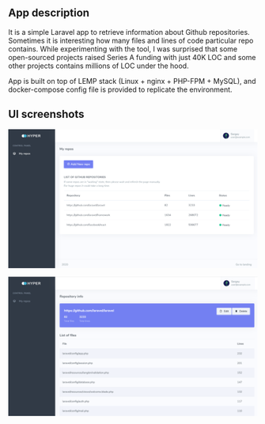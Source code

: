 
## App description 

It is a simple Laravel app to retrieve information about Github repositories.
Sometimes it is interesting how many files and lines of code particular repo contains.
While experimenting with the tool, I was surprised that some open-sourced projects raised 
Series A funding with just 40K LOC and some other projects contains millions of LOC under the hood.

App is built on top of LEMP stack (Linux + nginx + PHP-FPM + MySQL), and docker-compose config file 
is provided to replicate the environment.

## UI screenshots 

![](docs/laravel-app1.png)

![](docs/laravel-app2.png)
